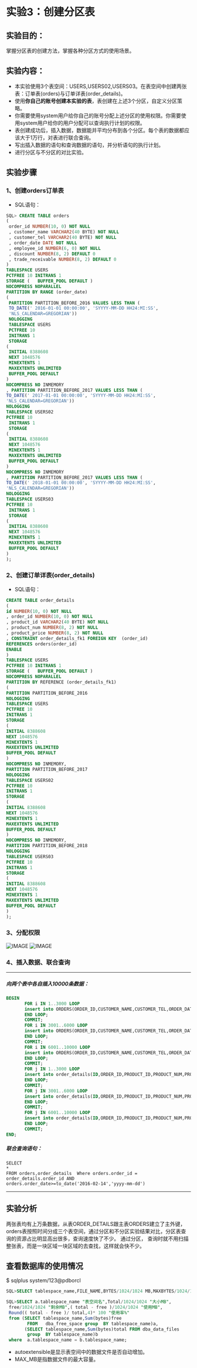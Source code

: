 # 实验3：创建分区表

## 实验目的：

掌握分区表的创建方法，掌握各种分区方式的使用场景。

## 实验内容：
- 本实验使用3个表空间：USERS,USERS02,USERS03。在表空间中创建两张表：订单表(orders)与订单详表(order_details)。
- 使用**你自己的账号创建本实验的表**，表创建在上述3个分区，自定义分区策略。
- 你需要使用system用户给你自己的账号分配上述分区的使用权限。你需要使用system用户给你的用户分配可以查询执行计划的权限。
- 表创建成功后，插入数据，数据能并平均分布到各个分区。每个表的数据都应该大于1万行，对表进行联合查询。
- 写出插入数据的语句和查询数据的语句，并分析语句的执行计划。
- 进行分区与不分区的对比实验。

## 实验步骤
### 1、创建orders订单表
-   SQL语句：
```sql
SQL> CREATE TABLE orders 
(
 order_id NUMBER(10, 0) NOT NULL 
 , customer_name VARCHAR2(40 BYTE) NOT NULL 
 , customer_tel VARCHAR2(40 BYTE) NOT NULL 
 , order_date DATE NOT NULL 
 , employee_id NUMBER(6, 0) NOT NULL 
 , discount NUMBER(8, 2) DEFAULT 0 
 , trade_receivable NUMBER(8, 2) DEFAULT 0 
) 
TABLESPACE USERS 
PCTFREE 10 INITRANS 1 
STORAGE (   BUFFER_POOL DEFAULT ) 
NOCOMPRESS NOPARALLEL 
PARTITION BY RANGE (order_date) 
(
 PARTITION PARTITION_BEFORE_2016 VALUES LESS THAN (
 TO_DATE(' 2016-01-01 00:00:00', 'SYYYY-MM-DD HH24:MI:SS', 
 'NLS_CALENDAR=GREGORIAN')) 
 NOLOGGING 
 TABLESPACE USERS 
 PCTFREE 10 
 INITRANS 1 
 STORAGE 
( 
 INITIAL 8388608 
 NEXT 1048576 
 MINEXTENTS 1 
 MAXEXTENTS UNLIMITED 
 BUFFER_POOL DEFAULT 
) 
NOCOMPRESS NO INMEMORY  
, PARTITION PARTITION_BEFORE_2017 VALUES LESS THAN (
TO_DATE(' 2017-01-01 00:00:00', 'SYYYY-MM-DD HH24:MI:SS', 
'NLS_CALENDAR=GREGORIAN')) 
NOLOGGING 
TABLESPACE USERS02 
PCTFREE 10 
 INITRANS 1 
 STORAGE 
( 
 INITIAL 8388608 
 NEXT 1048576 
 MINEXTENTS 1 
 MAXEXTENTS UNLIMITED 
 BUFFER_POOL DEFAULT 
) 
NOCOMPRESS NO INMEMORY  
, PARTITION PARTITION_BEFORE_2017 VALUES LESS THAN (
TO_DATE(' 2018-01-01 00:00:00', 'SYYYY-MM-DD HH24:MI:SS', 
'NLS_CALENDAR=GREGORIAN')) 
NOLOGGING 
TABLESPACE USERS03 
PCTFREE 10 
 INITRANS 1 
 STORAGE 
( 
 INITIAL 8388608 
 NEXT 1048576 
 MINEXTENTS 1 
 MAXEXTENTS UNLIMITED 
 BUFFER_POOL DEFAULT 
) 
);
```
### 2、创建订单详表(order_details)
-   SQL语句：
```sql
CREATE TABLE order_details   
(  
id NUMBER(10, 0) NOT NULL   
, order_id NUMBER(10, 0) NOT NULL  
, product_id VARCHAR2(40 BYTE) NOT NULL   
, product_num NUMBER(8, 2) NOT NULL   
, product_price NUMBER(8, 2) NOT NULL   
, CONSTRAINT order_details_fk1 FOREIGN KEY  (order_id)  
REFERENCES orders(order_id)  
ENABLE   
)   
TABLESPACE USERS   
PCTFREE 10 INITRANS 1    
STORAGE (   BUFFER_POOL DEFAULT )   
NOCOMPRESS NOPARALLEL  
PARTITION BY REFERENCE (order_details_fk1)  
(  
PARTITION PARTITION_BEFORE_2016   
NOLOGGING   
TABLESPACE USERS  
PCTFREE 10   
INITRANS 1   
STORAGE   
(   
INITIAL 8388608   
NEXT 1048576   
MINEXTENTS 1   
MAXEXTENTS UNLIMITED   
BUFFER_POOL DEFAULT   
)   
NOCOMPRESS NO INMEMORY,   
PARTITION PARTITION_BEFORE_2017   
NOLOGGING   
TABLESPACE USERS02  
PCTFREE 10   
INITRANS 1   
STORAGE    
(   
INITIAL 8388608   
NEXT 1048576   
MINEXTENTS 1   
MAXEXTENTS UNLIMITED   
BUFFER_POOL DEFAULT   
)   
NOCOMPRESS NO INMEMORY,  
PARTITION PARTITION_BEFORE_2018   
NOLOGGING   
TABLESPACE USERS03  
PCTFREE 10   
INITRANS 1   
STORAGE   
(   
INITIAL 8388608   
NEXT 1048576   
MINEXTENTS 1   
MAXEXTENTS UNLIMITED   
BUFFER_POOL DEFAULT   
)   
);  
```
### 3、分配权限

![IMAGE](https://github.com/tsxbox/Oracle/blob/master/test3/quanxianone.png)
![IMAGE](https://github.com/tsxbox/Oracle/blob/master/test3/quanxiantwo.png)
### 4、插入数据、联合查询
--------
##### 向两个表中各自插入10000条数据：
```sql
BEGIN
       FOR i IN 1..3000 LOOP
       insert into ORDERS(ORDER_ID,CUSTOMER_NAME,CUSTOMER_TEL,ORDER_DATE,EMPLOYEE_ID,DISCOUNT) VALUES(i,'黎明',12345,to_date('2017-12-14','yyyy-mm-dd'),i,i);
       END LOOP;
       COMMIT;
       FOR i IN 3001..6000 LOOP
       insert into ORDERS(ORDER_ID,CUSTOMER_NAME,CUSTOMER_TEL,ORDER_DATE,EMPLOYEE_ID,DISCOUNT) VALUES(i,'李晓',12345,to_date('2015-02-14','yyyy-mm-dd'),i,i);
       END LOOP;
       COMMIT;
       FOR i IN 6001..10000 LOOP
       insert into ORDERS(ORDER_ID,CUSTOMER_NAME,CUSTOMER_TEL,ORDER_DATE,EMPLOYEE_ID,DISCOUNT) VALUES(i,'张浩',12345,to_date('2016-6-14','yyyy-mm-dd'),i,i);
       END LOOP;
       COMMIT;
       FOR j IN 1..3000 LOOP
       insert into order_details(ID,ORDER_ID,PRODUCT_ID,PRODUCT_NUM,PRODUCT_PRICE) VALUES(j,j,'j',10,100);
       END LOOP;
       COMMIT;
       FOR j IN 3001..6000 LOOP
       insert into order_details(ID,ORDER_ID,PRODUCT_ID,PRODUCT_NUM,PRODUCT_PRICE) VALUES(j,j,'j',20,100);
       END LOOP;
       COMMIT;
       FOR j IN 6001..10000 LOOP
       insert into order_details(ID,ORDER_ID,PRODUCT_ID,PRODUCT_NUM,PRODUCT_PRICE) VALUES(j,j,'j',30,100);
       END LOOP;
       COMMIT;     
END;
```   
 ##### 联合查询语句：
    SELECT
    *
    FROM orders,order_details  Where orders.order_id = order_details.order_id AND
    orders.order_date>=to_date('2016-02-14','yyyy-mm-dd')
--------  

## 实验分析
两张表均有上万条数据，从表ORDER_DETAILS跟主表ORDERS建立了主外键，orders表按照时间分成三个表空间，通过分区和不分区实验结果对比，分区表查 询的资源占比明显高出很多，查询速度快了不少。 通过分区， 查询时就不用扫描整张表，而是一块区域一块区域的去查找，这样就会快不少。

## 查看数据库的使用情况
$ sqlplus system/123@pdborcl
```sql
SQL>SELECT tablespace_name,FILE_NAME,BYTES/1024/1024 MB,MAXBYTES/1024/1024 MAX_MB,autoextensible FROM dba_data_files  WHERE  tablespace_name='USERS';

SQL>SELECT a.tablespace_name "表空间名",Total/1024/1024 "大小MB",
 free/1024/1024 "剩余MB",( total - free )/1024/1024 "使用MB",
 Round(( total - free )/ total,4)* 100 "使用率%"
 from (SELECT tablespace_name,Sum(bytes)free
        FROM   dba_free_space group  BY tablespace_name)a,
       (SELECT tablespace_name,Sum(bytes)total FROM dba_data_files
        group  BY tablespace_name)b
 where  a.tablespace_name = b.tablespace_name;
```
- autoextensible是显示表空间中的数据文件是否自动增加。
- MAX_MB是指数据文件的最大容量。

